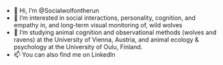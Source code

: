 - 👋 Hi, I’m @Socialwolfontherun
- 👀 I’m interested in social interactions, personality, cognition, and empathy in, and long-term visual monitoring of, wild wolves
- 🌱 I’m studying animal cognition and observational methods (wolves and ravens) at the University of Vienna, Austria, and animal ecology & psychology at the University of Oulu, Finland. 
- 📫 You can also find me on LinkedIn

<!---
Socialwolfontherun/Socialwolfontherun is a ✨ special ✨ repository because its `README.md` (this file) appears on your GitHub profile.
You can click the Preview link to take a look at your changes.
--->
